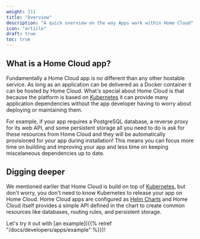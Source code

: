 ```yaml
---
weight: 311
title: "Overview"
description: "A quick overview on the way Apps work within Home Cloud"
icon: "article"
draft: true
toc: true
---
```


## What is a Home Cloud app?

Fundamentally a Home Cloud app is no different than any other hostable service. As long as an application can be delivered as a Docker container it can be hosted by Home Cloud. What's special about Home Cloud is that because the platform is based on [Kubernetes](https://kubernetes.io/) it can provide many application dependencies without the app developer having to worry about deploying or maintaining them.

For example, if your app requires a PostgreSQL database, a reverse proxy for its web API, and some persistent storage all you need to do is ask for these resources from Home Cloud and they will be automatically provisioned for your app during installation! This means you can focus more time on building and improving your app and less time on keeping miscelaneous dependencies up to date.

## Digging deeper

We mentioned earlier that Home Cloud is build on top of [Kubernetes](https://kubernetes.io/), but don't worry, you don't need to know Kubernetes to release your app on Home Cloud. Home Cloud apps are configured as [Helm Charts](https://helm.sh/) and Home Cloud itself provides a simple API defined in the chart to create common resources like databases, routing rules, and persistent storage.

Let's try it out with [an example]({{% relref "/docs/developers/apps/example" %}})!
